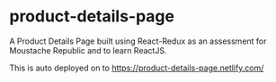 # product-details-page
A Product Details Page built using React-Redux as an assessment for Moustache Republic and to learn ReactJS.

This is auto deployed on to https://product-details-page.netlify.com/
